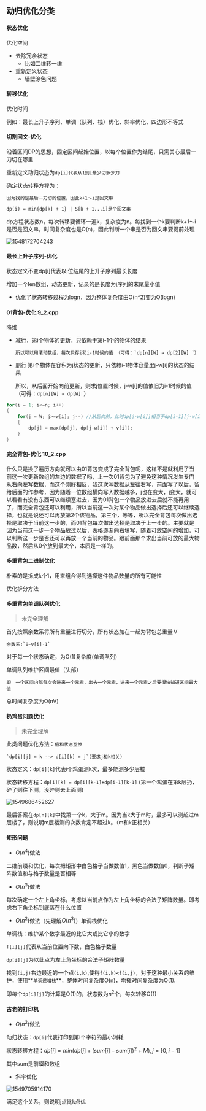 ## 动归优化分类

#### 状态优化

优化空间

- 去除冗余状态
  - 比如二维转一维
- 重新定义状态
  - 墙壁涂色问题

#### 转移优化

优化时间

例如：最长上升子序列、单调（队列、栈）优化、斜率优化、四边形不等式

#### 切割回文-优化

沿着区间DP的思想，固定区间起始位置，以每个位置作为结尾，只需关心最后一刀切在哪里

重新定义动归状态为`dp[i]代表从1到i最少切多少刀`

确定状态转移方程为：

```
因为找的是最后一刀切的位置，因此k+1～i是回文串
```

```latex
dp(i) = min{dp[k] + 1} | S[k + 1...i]是个回文串
```

dp方程状态数n，每次转移要循环一遍k，复杂度为n。每找到一个k要判断k+1～i是否是回文串，时间复杂度也是O(n)，因此判断一个串是否为回文串要提前处理

![1548172704243](/tmp/1548172704243.png)

#### 最长上升子序列-优化

状态定义不变dp[i]代表以i位结尾的上升子序列最长长度

增加一个len数组，动态更新，记录的是长度为j序列的末尾最小值

- 优化了状态转移过程为logn，因为整体复杂度由O(n^2)变为O(logn)

#### 01背包-优化 9_2.cpp

降维

- 减行，第i个物体的更新，只依赖于第i-1个的物体的结果

  ```
  所以可以用滚动数组，每次只存i和i-1时候的值 （可得：`dp[n][W] → dp[2][W] `）
  ```

- 删行  第i个物体在容积为j状态的更新，只依赖i-1物体容量里j-w[i]的状态的结果

  所以，从后面开始向前更新，则求j位置时候，j-w[i]的值依旧为i-1时候的值（可得：`dp[n][W] → dp[W] `）

```c
for(i = 1; i<=n; i++)
{
    for(j = W; j>=w[i]; j--) //从后向前，此时dp[j-w[i]]相当于dp[i-1][j-w[i]]
    {
        dp[j] = max(dp[j], dp[j-w[i]] + v[i]);
    }
}
```

#### 完全背包-优化 10_2.cpp

什么只是换了遍历方向就可以由01背包变成了完全背包呢，这样不是就利用了当前这一次更新数组的左边的数据了吗，上一次01背包为了避免这种情况发生专门从右向左写数据，而这个刚好相反，我这次写数据从左往右写，前面写了以后，留给后面的作参考，因为随着一位数组横向写入数据越多，j也在变大，j变大，就可以看看有没有东西可以继续塞进去，因为01背包一个物品放进去后就不能再用了，而完全背包还可以利用，所以当前这一次对某个物品做出选择后还可以继续选择，也就是说还可以再放第2个该物品，第三个，等等，所以完全背包每次做出选择是取决于当前这一步的，而01背包每次做出选择是取决于上一步的。主要就是因为当前这一步一个物品放过以后，表格逐渐向右填写，随着可放空间的增加，可以判断这一步是否还可以再放一个当前的物品。跟前面那个求出当前可放的最大物品数，然后从0个放到最大个，本质是一样的。

#### 多重背包二进制优化

朴素的是拆成k个1，用来组合得到选择这件物品数量的所有可能性

优化拆分方法

#### 多重背包单调队列优化

> 未完全理解

首先按照余数系将所有重量进行切分，所有状态加在一起为背包总重量Ｖ

```
余数系:`0~v[i]-1`
```

对于每一个状态确定，为O(1)复杂度(单调队列)

单调队列维护区间最值（头部）

```
即　一个区间内部每次会进来一个元素，出去一个元素，进来一个元素之后要很快知道区间最大值
```

总时间复杂度为O(nV)

#### 扔鸡蛋问题优化

> 未完全理解

此类问题优化方法：`值和状态互换`

	`dp[i][j] = k --> d[i][k] = j`(要求j和k相关)

状态定义：`dp[i][k]`代表i个鸡蛋测k次，最多能测多少层楼

状态转移方程：`dp[i][k] = dp[i][k-1]+dp[i-1][k-1]` (第一个鸡蛋在第k层扔，碎了则往下测，没碎则去上面测)

![1549686452627](/tmp/1549686452627.png)

最后答案在`dp[n][k]`中找第一个k，大于m。因为当k大于m时，最多可以测超过m层楼了，则说明m层楼测的次数肯定不超过k。（m和k正相关）

#### 矩形问题

- $O(n^4)$做法

二维前缀和优化，每次把矩形中白色格子当做数值1，黑色当做数值0，判断子矩阵数值和与格子数量是否相等

- $O(n^3)$做法

每次确定一个左上角坐标，考虑以当前点作为左上角坐标的合法子矩阵数量。即考虑右下角坐标到底落在什么位置

- $O(n^2)$做法（先理解$O(n^3)$）单调栈优化

 单调栈：维护某个数字最近的比它大或比它小的数字

`f[i][j]`代表从当前位置向下数，白色格子数量

`dp[i][j]`为以此点为左上角坐标的合法子矩阵数量

找到`(i,j)`右边最近的一个点`(i,k)`,使得`f(i,k)<f(i,j)`，对于这种最小关系的维护，使用**`单调递增栈`**，整体时间复杂度O(n)，均摊时间复杂度为O(1).

即每个`dp[i][j]`的计算是O(1)的，状态数为$n^2$个，每次转移O(1)

#### 古老的打印机

- $O(n^2)$做法

动归状态：`dp[i]`代表打印到第i个字符的最小消耗

状态转移方程：$dp[i]=min(dp[j]+(sum[i]-sum[j])^2+M),j=[0,i-1]$

其中sum是前缀和数组

- 斜率优化

![1549705914170](/tmp/1549705914170.png)



满足这个关系，则说明j点比k点优